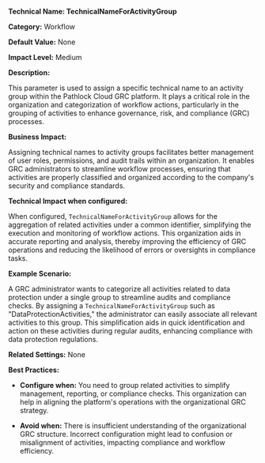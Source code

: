 **Technical Name: TechnicalNameForActivityGroup**

**Category:** Workflow

**Default Value:** None

**Impact Level:** Medium

**Description:**

This parameter is used to assign a specific technical name to an activity group within the Pathlock Cloud GRC platform. It plays a critical role in the organization and categorization of workflow actions, particularly in the grouping of activities to enhance governance, risk, and compliance (GRC) processes.

**Business Impact:**

Assigning technical names to activity groups facilitates better management of user roles, permissions, and audit trails within an organization. It enables GRC administrators to streamline workflow processes, ensuring that activities are properly classified and organized according to the company's security and compliance standards.

**Technical Impact when configured:**

When configured, `TechnicalNameForActivityGroup` allows for the aggregation of related activities under a common identifier, simplifying the execution and monitoring of workflow actions. This organization aids in accurate reporting and analysis, thereby improving the efficiency of GRC operations and reducing the likelihood of errors or oversights in compliance tasks.

**Example Scenario:**

A GRC administrator wants to categorize all activities related to data protection under a single group to streamline audits and compliance checks. By assigning a `TechnicalNameForActivityGroup` such as "DataProtectionActivities," the administrator can easily associate all relevant activities to this group. This simplification aids in quick identification and action on these activities during regular audits, enhancing compliance with data protection regulations.

**Related Settings:** None

**Best Practices:** 

- **Configure when:** You need to group related activities to simplify management, reporting, or compliance checks. This organization can help in aligning the platform's operations with the organizational GRC strategy.
  
- **Avoid when:** There is insufficient understanding of the organizational GRC structure. Incorrect configuration might lead to confusion or misalignment of activities, impacting compliance and workflow efficiency.